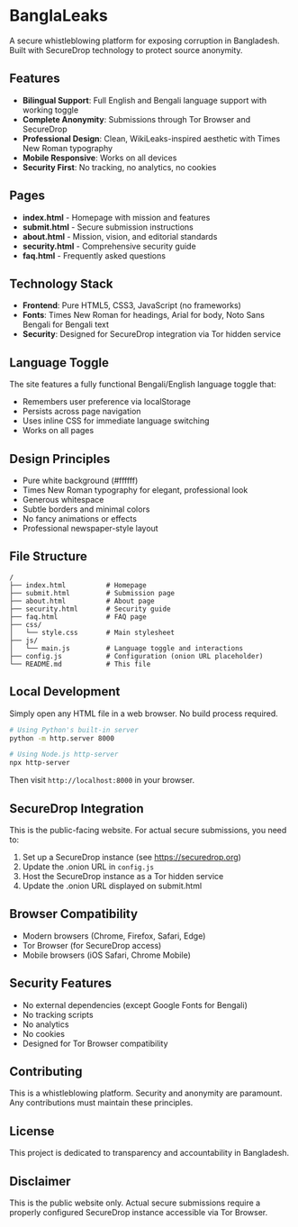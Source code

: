 # BanglaLeaks

A secure whistleblowing platform for exposing corruption in Bangladesh. Built with SecureDrop technology to protect source anonymity.

## Features

- **Bilingual Support**: Full English and Bengali language support with working toggle
- **Complete Anonymity**: Submissions through Tor Browser and SecureDrop
- **Professional Design**: Clean, WikiLeaks-inspired aesthetic with Times New Roman typography
- **Mobile Responsive**: Works on all devices
- **Security First**: No tracking, no analytics, no cookies

## Pages

- **index.html** - Homepage with mission and features
- **submit.html** - Secure submission instructions
- **about.html** - Mission, vision, and editorial standards
- **security.html** - Comprehensive security guide
- **faq.html** - Frequently asked questions

## Technology Stack

- **Frontend**: Pure HTML5, CSS3, JavaScript (no frameworks)
- **Fonts**: Times New Roman for headings, Arial for body, Noto Sans Bengali for Bengali text
- **Security**: Designed for SecureDrop integration via Tor hidden service

## Language Toggle

The site features a fully functional Bengali/English language toggle that:
- Remembers user preference via localStorage
- Persists across page navigation
- Uses inline CSS for immediate language switching
- Works on all pages

## Design Principles

- Pure white background (#ffffff)
- Times New Roman typography for elegant, professional look
- Generous whitespace
- Subtle borders and minimal colors
- No fancy animations or effects
- Professional newspaper-style layout

## File Structure

```
/
├── index.html          # Homepage
├── submit.html         # Submission page
├── about.html          # About page
├── security.html       # Security guide
├── faq.html            # FAQ page
├── css/
│   └── style.css       # Main stylesheet
├── js/
│   └── main.js         # Language toggle and interactions
├── config.js           # Configuration (onion URL placeholder)
└── README.md           # This file
```

## Local Development

Simply open any HTML file in a web browser. No build process required.

```bash
# Using Python's built-in server
python -m http.server 8000

# Using Node.js http-server
npx http-server
```

Then visit `http://localhost:8000` in your browser.

## SecureDrop Integration

This is the public-facing website. For actual secure submissions, you need to:

1. Set up a SecureDrop instance (see https://securedrop.org)
2. Update the .onion URL in `config.js`
3. Host the SecureDrop instance as a Tor hidden service
4. Update the .onion URL displayed on submit.html

## Browser Compatibility

- Modern browsers (Chrome, Firefox, Safari, Edge)
- Tor Browser (for SecureDrop access)
- Mobile browsers (iOS Safari, Chrome Mobile)

## Security Features

- No external dependencies (except Google Fonts for Bengali)
- No tracking scripts
- No analytics
- No cookies
- Designed for Tor Browser compatibility

## Contributing

This is a whistleblowing platform. Security and anonymity are paramount. Any contributions must maintain these principles.

## License

This project is dedicated to transparency and accountability in Bangladesh.

## Disclaimer

This is the public website only. Actual secure submissions require a properly configured SecureDrop instance accessible via Tor Browser.
